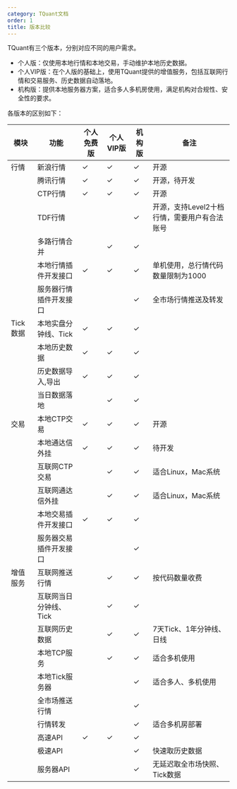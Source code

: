 ```yaml
---
category: TQuant文档
order: 1
title: 版本比较
---
```


TQuant有三个版本，分别对应不同的用户需求。

- 个人版：仅使用本地行情和本地交易，手动维护本地历史数据。
- 个人VIP版：在个人版的基础上，使用TQuant提供的增值服务，包括互联网行情和交易服务、历史数据自动落地。
- 机构版：提供本地服务器方案，适合多人多机房使用，满足机构对合规性、安全性的要求。

各版本的区别如下：

| 模块 | 功能 | 个人免费版 | 个人VIP版 | 机构版 | 备注 |
| ---- | ---- | --------- | -------- | ------ | --- |
| 行情 | 新浪行情 | ✓ | ✓ | ✓ | 开源 |
|     | 腾讯行情 | ✓ | ✓ | ✓ | 开源，待开发 |
|     | CTP行情 | ✓ | ✓ | ✓ | 开源 |
|     | TDF行情 | | | ✓ | 开源，支持Level2十档行情，需要用户有合法账号 |
|     | 多路行情合并 | | ✓ | ✓ | |
|     | 本地行情插件开发接口 | ✓ | ✓ | ✓ | 单机使用，总行情代码数量限制为1000 |
|     | 服务器行情插件开发接口 | | | ✓ | 全市场行情推送及转发 |
| Tick数据 | 本地实盘分钟线、Tick | ✓ | ✓ | ✓ | |
|     | 本地历史数据  | ✓ | ✓ | ✓ | |
|     | 历史数据导入,导出 | ✓ | ✓ | ✓ | |
|     | 当日数据落地 | | ✓ | ✓ | |
| 交易 | 本地CTP交易 | ✓ | ✓ | ✓ | 开源 |
|     | 本地通达信外挂 | ✓ | ✓ | ✓ | 待开发 |
|     | 互联网CTP交易 | | ✓ | ✓ | 适合Linux，Mac系统 |
|     | 互联网通达信外挂 | | ✓ | ✓ | 适合Linux，Mac系统 |
|     | 本地交易插件开发接口 | ✓ | ✓ | ✓ | |
|     | 服务器交易插件开发接口 | | | ✓ | |
| 增值服务 | 互联网推送行情 |  | ✓ | ✓ | 按代码数量收费 |
|     | 互联网当日分钟线、Tick | | ✓ | ✓ | |
|     | 互联网历史数据 | | ✓ | ✓ | 7天Tick、1年分钟线、日线 |
|     | 本地TCP服务 | | ✓ | ✓ | 适合多机使用 |
|     | 本地Tick服务器 | | | ✓ | 适合多人、多机使用 |
|     | 全市场推送行情 |  | | ✓ | |
|     | 行情转发 | | | ✓ | 适合多机房部署 |
|     | 高速API | ✓ | ✓| ✓ | |
|     | 极速API | | | ✓ | 快速取历史数据 |
|     | 服务器API | |  | ✓ | 无延迟取全市场快照、Tick数据 |
